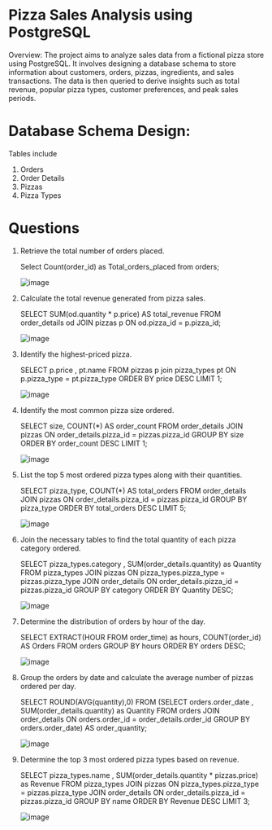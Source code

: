 # Pizza Sales Analysis using PostgreSQL
Overview:
The project aims to analyze sales data from a fictional pizza store using PostgreSQL. It involves designing a database schema to store information about customers, orders, pizzas, ingredients, and sales transactions. The data is then queried to derive insights such as total revenue, popular pizza types, customer preferences, and peak sales periods.

# Database Schema Design:
Tables include 
1. Orders
2. Order Details
3. Pizzas
4. Pizza Types
# Questions 
1. Retrieve the total number of orders placed.

	Select Count(order_id) as Total_orders_placed from orders;

	![image](https://github.com/sohammhatre036/Pizza_sales_SQL_Project/assets/131856125/28f06904-5949-4522-b857-191a8e699d6d)


2. Calculate the total revenue generated from pizza sales.

	SELECT SUM(od.quantity * p.price) AS total_revenue
	FROM order_details od
	JOIN pizzas p ON od.pizza_id = p.pizza_id;

 	![image](https://github.com/sohammhatre036/Pizza_sales_SQL_Project/assets/131856125/c06b1a72-c610-4c80-834b-2ba50ebfab31)


3. Identify the highest-priced pizza.

	SELECT p.price , pt.name 
	FROM pizzas p
	join pizza_types pt ON p.pizza_type = pt.pizza_type
	ORDER BY price DESC
	LIMIT 1;

 	![image](https://github.com/sohammhatre036/Pizza_sales_SQL_Project/assets/131856125/83bf739d-fc87-4071-acf5-b43d44d63f19)


4. Identify the most common pizza size ordered.

	SELECT size, COUNT(*) AS order_count
	FROM order_details
	JOIN pizzas ON order_details.pizza_id = pizzas.pizza_id
	GROUP BY size
	ORDER BY order_count DESC
	LIMIT 1;

 	![image](https://github.com/sohammhatre036/Pizza_sales_SQL_Project/assets/131856125/17d9b0d9-91b4-4fa5-95ff-015308771063)


6. List the top 5 most ordered pizza types along with their quantities.

	SELECT pizza_type, COUNT(*) AS total_orders
	FROM order_details
	JOIN pizzas ON order_details.pizza_id = pizzas.pizza_id
	GROUP BY pizza_type
	ORDER BY total_orders DESC
	LIMIT 5;

	![image](https://github.com/sohammhatre036/Pizza_sales_SQL_Project/assets/131856125/0a583d17-9096-473e-835d-258588ef1663)



8. Join the necessary tables to find the total quantity of each pizza category ordered.

	SELECT pizza_types.category , SUM(order_details.quantity) as Quantity
	FROM pizza_types
	JOIN pizzas ON pizza_types.pizza_type = pizzas.pizza_type
	JOIN order_details ON order_details.pizza_id = pizzas.pizza_id
	GROUP BY category
	ORDER BY Quantity DESC;

	![image](https://github.com/sohammhatre036/Pizza_sales_SQL_Project/assets/131856125/829ece28-f596-48b6-993d-a9133f9571ac)



10. Determine the distribution of orders by hour of the day.

	SELECT EXTRACT(HOUR FROM order_time) as hours, COUNT(order_id) AS Orders 
	FROM orders
	GROUP BY hours
	ORDER BY orders DESC;

 	![image](https://github.com/sohammhatre036/Pizza_sales_SQL_Project/assets/131856125/9c635bdd-4714-4f9a-92e1-b5f20dbbff49)


12. Group the orders by date and calculate the average number of pizzas ordered per day.

	SELECT ROUND(AVG(quantity),0) 
	FROM 
	(SELECT orders.order_date , SUM(order_details.quantity) as Quantity
	FROM 
	orders 
	JOIN order_details ON orders.order_id = order_details.order_id
	GROUP BY orders.order_date) AS order_quantity;

	![image](https://github.com/sohammhatre036/Pizza_sales_SQL_Project/assets/131856125/e71ee3fb-a5f8-47f9-8787-ea2b5214c581)


14. Determine the top 3 most ordered pizza types based on revenue.

	SELECT pizza_types.name , SUM(order_details.quantity * pizzas.price) as Revenue
	FROM pizza_types
	JOIN pizzas ON pizza_types.pizza_type = pizzas.pizza_type
	JOIN order_details ON order_details.pizza_id = pizzas.pizza_id
	GROUP BY name
	ORDER BY Revenue DESC
	LIMIT 3;

	![image](https://github.com/sohammhatre036/Pizza_sales_SQL_Project/assets/131856125/fa225fc8-a834-4b84-bce5-060f4dbf45ed)

